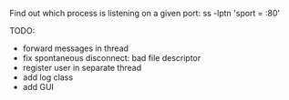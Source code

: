 Find out which process is listening on a given port:
ss -lptn 'sport = :80'

TODO:

* forward messages in thread
* fix spontaneous disconnect: bad file descriptor
* register user in separate thread
* add log class
* add GUI

